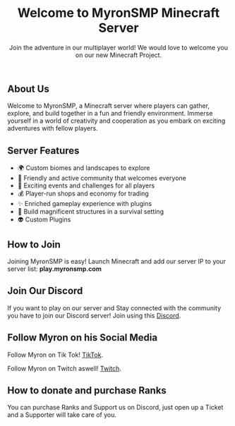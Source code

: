 <!DOCTYPE html>
<html lang="en">
<head>
    <meta charset="UTF-8">
    <meta name="viewport" content="width=device-width, initial-scale=1.0">
      
</head>
<body>
    <header>
        <h1>Welcome to MyronSMP Minecraft Server</h1>
        <p>Join the adventure in our multiplayer world! We would love to welcome you on our new Minecraft Project. </p>
    </header>
    <div class="container">
        <h2>About Us</h2>
        <p>Welcome to MyronSMP, a Minecraft server where players can gather, explore, and build together in a fun and friendly environment. Immerse yourself in a world of creativity and cooperation as you embark on exciting adventures with fellow players.</p>
        <h2>Server Features</h2>
        <ul>
            <li>🌍 Custom biomes and landscapes to explore</li>
            <li>🤝 Friendly and active community that welcomes everyone</li>
            <li>🎉 Exciting events and challenges for all players</li>
            <li>💰 Player-run shops and economy for trading</li>
            <li>✨ Enriched gameplay experience with plugins</li>
            <li>🏰 Build magnificent structures in a survival setting</li>
            <li>👽  Custom Plugins</li>
        </ul>
        <h2>How to Join</h2>
        <p>Joining MyronSMP is easy! Launch Minecraft and add our server IP to your server list: <strong>play.myronsmp.com</strong></p>
        <h2>Join Our Discord</h2>
        <p>If you want to play on our server and Stay connected with the community you have to join our Discord server! Join using this <a class="discord-link" href="https://discord.gg/mastermyron" target="_blank" rel="noopener noreferrer">Discord</a>.</p>   
        <h2>Follow Myron on his Social Media</h2>
        <p> Follow Myron on Tik Tok! <a class="Tik Tok-Link" href="https://www.tiktok.com/@master.myron" target="_blank" rel="noopener noreferrer">TikTok</a>.</p>
        <p> Follow Myron on Twitch aswell! <a class="Twitch-Link" href="https://www.twitch.tv/mastermyron" target="_blank" rel="noopener noreferrer">Twitch</a>.</p>
        <h2>How to donate and purchase Ranks</h2>
        <p>You can purchase Ranks and Support us on Discord, just open up a Ticket and a Supporter will take care of you.</p>
        <html lang="en">


</html>
